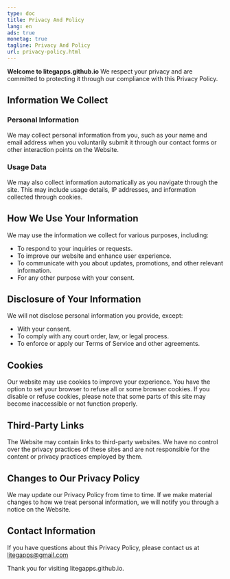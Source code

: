 ```yaml
---
type: doc
title: Privacy And Policy
lang: en
ads: true
monetag: true
tagline: Privacy And Policy
url: privacy-policy.html
---
```



**Welcome to litegapps.github.io**
We respect your privacy and are committed to protecting it through our compliance with this Privacy Policy.

## Information We Collect
### Personal Information
We may collect personal information from you, such as your name and email address when you voluntarily
submit it through our contact forms or other interaction points on the Website.

### Usage Data
We may also collect information automatically as you navigate through the site. This may include usage
details, IP addresses, and information collected through cookies.

## How We Use Your Information
We may use the information we collect for various purposes, including:

- To respond to your inquiries or requests.
- To improve our website and enhance user experience.
- To communicate with you about updates, promotions, and other relevant information.
- For any other purpose with your consent.

## Disclosure of Your Information
We will not disclose personal information you provide, except:

- With your consent.
- To comply with any court order, law, or legal process.
- To enforce or apply our Terms of Service and other agreements.

## Cookies
Our website may use cookies to improve your experience. You have the option to set your browser to refuse
all or some browser cookies. If you disable or refuse cookies, please note that some parts of this site
may become inaccessible or not function properly.

## Third-Party Links
The Website may contain links to third-party websites. We have no control over the privacy practices of
these sites and are not responsible for the content or privacy practices employed by them.

## Changes to Our Privacy Policy
We may update our Privacy Policy from time to time. If we make material changes to how we treat personal
information, we will notify you through a notice on the Website.
    
## Contact Information
If you have questions about this Privacy Policy, please contact us at litegapps@gmail.com

Thank you for visiting litegapps.github.io.
    